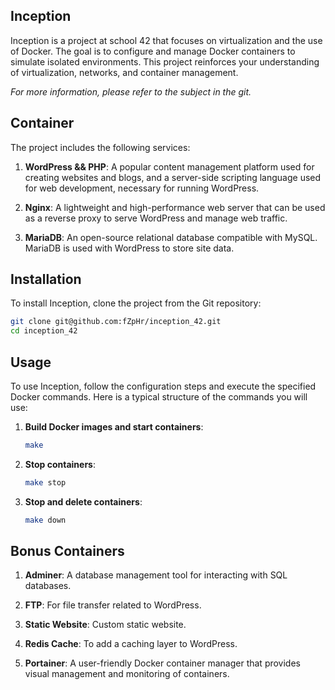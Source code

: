 ## Inception

Inception is a project at school 42 that focuses on virtualization and the use of Docker. The goal is to configure and manage Docker containers to simulate isolated environments. This project reinforces your understanding of virtualization, networks, and container management.

*For more information, please refer to the subject in the git.*

## Container

The project includes the following services:

1. **WordPress && PHP**: A popular content management platform used for creating websites and blogs, and a server-side scripting language used for web development, necessary for running WordPress.

2. **Nginx**: A lightweight and high-performance web server that can be used as a reverse proxy to serve WordPress and manage web traffic.

3. **MariaDB**: An open-source relational database compatible with MySQL. MariaDB is used with WordPress to store site data.


## Installation

To install Inception, clone the project from the Git repository:

```bash
git clone git@github.com:fZpHr/inception_42.git
cd inception_42
```

## Usage

To use Inception, follow the configuration steps and execute the specified Docker commands. Here is a typical structure of the commands you will use:

1. **Build Docker images and start containers**:
    ```bash
    make
    ```

2. **Stop containers**:
    ```bash
    make stop
    ```
3. **Stop and delete containers**:
    ```bash
    make down
    ```

## Bonus Containers

1. **Adminer**: A database management tool for interacting with SQL databases.

2. **FTP**: For file transfer related to WordPress.

3. **Static Website**: Custom static website.

5. **Redis Cache**: To add a caching layer to WordPress.

6. **Portainer**: A user-friendly Docker container manager that provides visual management and monitoring of containers.




